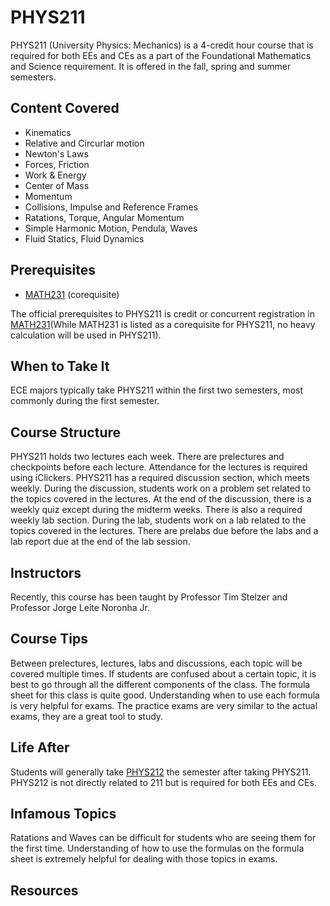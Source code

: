 # PHYS211

PHYS211 (University Physics: Mechanics) is a 4-credit hour course that is required for both EEs and CEs as a part of the Foundational Mathematics and Science requirement. It is offered in the fall, spring and summer semesters.

## Content Covered

- Kinematics
- Relative and Circurlar motion
- Newton's Laws
- Forces, Friction
- Work & Energy
- Center of Mass
- Momentum
- Collisions, Impulse and Reference Frames
- Ratations, Torque, Angular Momentum
- Simple Harmonic Motion, Pendula, Waves
- Fluid Statics, Fluid Dynamics

## Prerequisites

- [MATH231](MATH231.md) (corequisite)

The official prerequisites to PHYS211 is credit or concurrent registration in [MATH231](MATH231.md)(While MATH231 is listed as a corequisite for PHYS211, no heavy calculation will be used in PHYS211).

## When to Take It

ECE majors typically take PHYS211 within the first two semesters, most commonly during the first semester.

## Course Structure

PHYS211 holds two lectures each week. There are prelectures and checkpoints before each lecture. Attendance for the lectures is required using iClickers. PHYS211 has a required discussion section, which meets weekly. During the discussion, students work on a problem set related to the topics covered in the lectures. At the end of the discussion, there is a weekly quiz except during the midterm weeks. There is also a required weekly lab section. During the lab, students work on a lab related to the topics covered in the lectures. There are prelabs due before the labs and a lab report due at the end of the lab session.

## Instructors

Recently, this course has been taught by Professor Tim Stelzer and Professor Jorge Leite Noronha Jr.

## Course Tips

Between prelectures, lectures, labs and discussions, each topic will be covered multiple times. If students are confused about a certain topic, it is best to go through all the different components of the class. The formula sheet for this class is quite good. Understanding when to use each formula is very helpful for exams. The practice exams are very similar to the actual exams, they are a great tool to study. 

## Life After

Students will generally take [PHYS212](PHYS212.md) the semester after taking PHYS211. PHYS212 is not directly related to 211 but is required for both EEs and CEs. 

## Infamous Topics

Ratations and Waves can be difficult for students who are seeing them for the first time. Understanding of how to use the formulas on the formula sheet is extremely helpful for dealing with those topics in exams. 

## Resources

